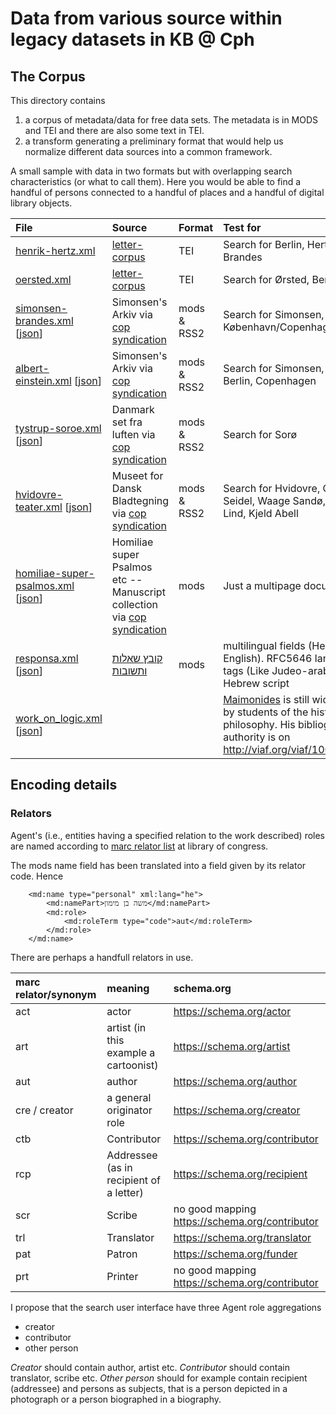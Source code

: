 # Data from various source within legacy datasets in  KB @ Cph

## The Corpus

This directory contains

1. a corpus of metadata/data for free data sets. The metadata is in
   MODS and TEI and there are also some text in TEI.
2. a transform generating a preliminary format that would help us
   normalize different data sources into a common framework.

A small sample with data in two formats but with overlapping search
characteristics (or what to call them). Here you would be able to find
a handful of persons connected to a handful of places and a handful of
digital library objects.

| File | Source | Format | Test for  |
|:-----|:-------|:-------|:----------------|
|[henrik-hertz.xml](henrik-hertz.xml)  | [letter-corpus](https://github.com/kb-dk/letter-corpus/tree/master/letter_books/001990301/001990301_000.xml) | TEI | Search for Berlin, Hertz, Brandes |
|[oersted.xml](oersted.xml) |  [letter-corpus](https://github.com/kb-dk/letter-corpus/tree/master/letter_books/002053861/002053861_X00.xml) | TEI | Search for Ørsted, Berlin, Sorø |
|[simonsen-brandes.xml](simonsen-brandes.xml) [[json](simonsen-brandes.json)] |Simonsen's Arkiv via [cop syndication](http://www5.kb.dk/cop/syndication/letters/judsam/2011/mar/dsa/subject1952/en/) | mods & RSS2 | Search for Simonsen, Brandes, København/Copenhagen |
| [albert-einstein.xml](albert-einstein.xml) [[json](albert-einstein.json)] | Simonsen's Arkiv via [cop syndication](http://www5.kb.dk/cop/syndication/letters/judsam/2011/mar/dsa/object7871) | mods & RSS2 | Search for Simonsen, Einstein, Berlin, Copenhagen |
|[tystrup-soroe.xml](tystrup-soroe.xml) [[json](tystrup-soroe.json)] | Danmark set fra luften via [cop syndication](http://www5.kb.dk/cop/syndication/images/luftfo/2011/maj/luftfoto/object322504/da/) | mods & RSS2 | Search for Sorø |
|[hvidovre-teater.xml]( hvidovre-teater.xml) [[json]( hvidovre-teater.json)] | Museet for Dansk Bladtegning via [cop syndication](http://www5.kb.dk/cop/syndication/images/billed/2010/okt/billeder/object356751) | mods & RSS2 | Search for Hvidovre, Claus Seidel, Waage Sandø, Lane Lind, Kjeld Abell |
|[homiliae-super-psalmos.xml](homiliae-super-psalmos.xml) [[json](homiliae-super-psalmos.json)]| Homiliae super Psalmos etc -- Manuscript collection via [cop syndication](http://www5.kb.dk/cop/syndication/manus/vmanus/2011/dec/ha/object71279)| mods | Just a multipage document |
| [responsa.xml](responsa.xml) [[json](responsa.json)] |[קובץ שאלות ותשובות](http://www5.kb.dk/cop/syndication/manus/judsam/2009/sep/dsh/object41158) | mods | multilingual fields (Hebrew and English). RFC5646 language tags (Like Judeo-arabic in Hebrew script |
| [work_on_logic.xml](work_on_logic.xml) [[json](work_on_logic.json)] | | | [Maimonides](https://en.wikipedia.org/wiki/Maimonides) is still widely read by students of the history of philosophy. His bibliographic authority is on http://viaf.org/viaf/100185495 |
  
## Encoding details

### Relators

Agent's (i.e., entities having a specified relation to the work
described) roles are named according to [marc relator
  list](https://www.loc.gov/marc/relators/relaterm.html) at library of
congress.



The mods name field has been translated into a field given
by its relator code. Hence
  
  
```
    <md:name type="personal" xml:lang="he">
        <md:namePart>משה בן מימון</md:namePart>
        <md:role>
            <md:roleTerm type="code">aut</md:roleTerm>
        </md:role>
    </md:name>
```

There are perhaps a handfull relators in use.

|marc relator/synonym| meaning |schema.org|
|:----|:------|:-----|
| act | actor | https://schema.org/actor |
| art | artist (in this example a cartoonist) | https://schema.org/artist |
| aut | author | https://schema.org/author |
| cre / creator | a general originator role | https://schema.org/creator |
| ctb | Contributor | https://schema.org/contributor |
| rcp | Addressee (as in recipient of a letter) |https://schema.org/recipient|
| scr | Scribe | no good mapping  https://schema.org/contributor |
| trl | Translator |https://schema.org/translator|
| pat | Patron | https://schema.org/funder |
| prt | Printer | no good mapping https://schema.org/contributor |

I propose that the search user interface have three Agent role aggregations 

* creator
* contributor
* other person

*Creator* should contain author, artist etc. *Contributor* should
contain translator, scribe etc. *Other person* should for example
contain recipient (addressee) and persons as subjects, that is a
person depicted in a photograph or a person biographed in a biography.
